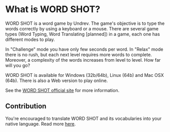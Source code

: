 What is WORD SHOT?
==================

WORD SHOT is a word game by Undrev. The game's objective is to type the words correctly by using a keyboard or a mouse. There are several game types (Word Typing, Word Translating [planned]) in a game, each one has different modes to play.

In "Challenge" mode you have only few seconds per word. In "Relax" mode there is no rush, but each next level requires more words to complete. Moreover, a complexity of the words increases from level to level. How far will you go?

WORD SHOT is available for Windows (32b/64b), Linux (64b) and Mac OSX (64b). There is also a Web version to play online.

See the [WORD SHOT official site](http://undrev.com/wordshot/) for more information.

Contribution
------------
You're encouraged to translate WORD SHOT and its vocabularies into your native language. Read more [here](CONTRIBUTING.md).


